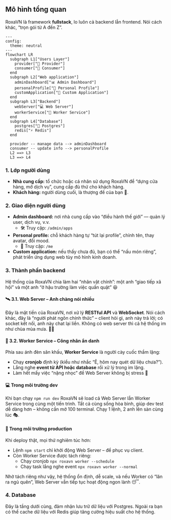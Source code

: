 ## Mô hình tổng quan

RoxaVN là framework **fullstack**, lo luôn cả backend lẫn frontend. Nói cách khác, “trọn gói từ A đến Z”.

```mermaid
---
config:
  theme: neutral
---
flowchart LR
  subgraph L1["Users Layer"]
    provider["🏢 Provider"]
    consumer["🤵 Consumer"]
  end
  subgraph L2["Web application"]
    adminDashboard["📊 Admin Dashboard"]
    personalProfile["🪪 Personal Profile"]
    customApplication["🧩 Custom Application"]
  end
  subgraph L3["Backend"]
    webServer["💻 Web Server"]
    workerService["🔁 Worker Service"]
  end
  subgraph L4["Database"]
    postgres["🐘 Postgres"]
    redis["⚡ Redis"]
  end

  provider -- manage data --> adminDashboard
  consumer -- update info --> personalProfile
  L2 ==> L3
  L3 ==> L4
```

### 1. Lớp người dùng
- **Nhà cung cấp:** tổ chức hoặc cá nhân sử dụng RoxaVN để “dựng cửa hàng, mở dịch vụ”, cung cấp đủ thứ cho khách hàng.
- **Khách hàng:** người dùng cuối, là thượng đế của bạn 👑.

### 2. Giao diện người dùng
- **Admin dashboard:** nơi nhà cung cấp vào “điều hành thế giới” — quản lý user, dịch vụ, v.v.  
   - 🛠️ Truy cập: `/admin/apps`
- **Personal profile:** chỗ khách hàng tự “tút lại profile”, chỉnh tên, thay avatar, đổi mood.  
   - 👤 Truy cập: `/me`
- **Custom application:** nếu thấy chưa đủ, bạn có thể “nấu món riêng”, phát triển ứng dụng web tùy mô hình kinh doanh.

### 3. Thành phần backend

Hệ thống của RoxaVN chia làm hai “nhân vật chính”: một anh “giao tiếp xã hội” và một anh “ở hậu trường làm việc quần quật” 😆  

#### 🛰️ 3.1. Web Server – Anh chàng nói nhiều  

Đây là mặt tiền của RoxaVN, nơi xử lý **RESTful API** và **WebSocket**. Nói cách khác, đây là “người phát ngôn chính thức” –  client hỏi gì, anh này trả lời; có socket kết nối, anh này chat lại liền. Không có web server thì cả hệ thống im như chùa mùa mưa. 🧘‍♂️

#### 🧱 3.2. Worker Service – Công nhân ẩn danh

Phía sau ánh đèn sân khấu, **Worker Service** là người cày cuốc thầm lặng:  
- Chạy **cronjob** định kỳ (kiểu như nhắc “Ê, hôm nay quét dữ liệu chưa?”).  
- Lắng nghe **event từ API hoặc database** rồi xử lý trong im lặng.
- Làm hết mấy việc “nặng nhọc” để Web Server không bị stress 🤯

#### 💻 Trong môi trường dev  

Khi bạn chạy `npm run dev` RoxaVN sẽ load cả Web Server lẫn Worker Service trong cùng một tiến trình. Tất cả cùng sống hòa bình, giúp dev test dễ dàng hơn – không cần mở 100 terminal. Chạy 1 lệnh, 2 anh lên sàn cùng lúc 🎭.

#### 🚀 Trong môi trường production

Khi deploy thật, mọi thứ nghiêm túc hơn:

- Lệnh `npm start` chỉ khởi động Web Server – để phục vụ client.
- Còn Worker Service được tách riêng:
    - Chạy cronjob `npx roxavn worker --schedule`
    - Chạy task lắng nghe event `npx roxavn worker --normal`

Nhờ tách riêng như vậy, hệ thống ổn định, dễ scale, và nếu Worker có “lăn ra ngủ quên”, Web Server vẫn tiếp tục hoạt động ngon lành 😴.

### 4. Database

Đây là tầng dưới cùng, đảm nhận lưu trữ dữ liệu với Postgres. Ngoài ra bạn có thể cache dữ liệu với Redis giúp tăng cường hiệu suất cho hệ thống.
